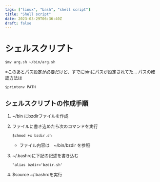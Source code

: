 ```yaml
---
tags: ["linux", "bash", "shell script"]
title: "Shell script"
date: 2023-03-29T06:36:40Z
draft: false
---
```


# シェルスクリプト
```
$mv arg.sh ~/bin/arg.sh
```

※このあとパス設定が必要だけど、すでにbinにパスが設定されてた…
パスの確認方法は
```
$printenv PATH
```

## シェルスクリプトの作成手順

1. ~/bin にbzdirファイルを作成
1. ファイルに書き込めたら次のコマンドを実行
    ```
    $chmod +x bzdir.sh 
    ```
    - ファイル内容は　~/bin/bzdir を参照

1. ~/.bashrcに下記の記述を書き込む
    ```
    "alias bzdir='bzdir.sh'
    ```
1. $source ~/.bashrcを実行
